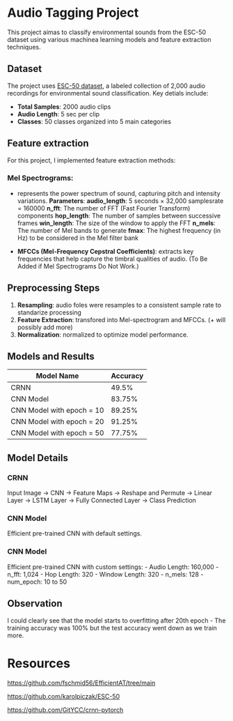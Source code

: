 # Audio Tagging Project
This project aimas to classify environmental sounds from the ESC-50 dataset using various machinea learning models and feature extraction techniques.

## Dataset
The project uses [ESC-50 dataset](https://github.com/karolpiczak/ESC-50), a labeled collection of 2,000 audio recordings for environmental sound classification.
Key detials include:
- **Total Samples**: 2000 audio clips
- **Audio Length**: 5 sec per clip
- **Classes**: 50 classes organized into 5 main categories

## Feature extraction
For this project, I implemented feature extraction methods:
### Mel Spectrograms: 
- represents the power spectrum of sound, capturing pitch and intensity variations.
**Parameters**: 
**audio_length**: 5 seconds × 32,000 samplesrate = 160000
**n_fft**: The number of FFT (Fast Fourier Transform) components
**hop_length**: The number of samples between successive frames
**win_length**: The size of the window to apply the FFT
**n_mels**: The number of Mel bands to generate
**fmax**: The highest frequency (in Hz) to be considered in the Mel filter bank
    
- **MFCCs (Mel-Frequency Cepstral Coefficients)**: extracts key frequencies that help capture the timbral qualities of audio. (To Be Added if Mel Spectrograms Do Not Work.)

## Preprocessing Steps
1. **Resampling**: audio foles were resamples to a consistent sample rate to standarize processing
2. **Feature Extraction**: transfored into Mel-spectrogram and MFCCs. (+ will possibly add more)
3. **Normalization**: normalized to optimize model performance.

## Models and Results


| Model Name         | Accuracy                        |
|--------------------|---------------------------------|
| CRNN               | 49.5%   |
| CNN Model        | 83.75%  |
| CNN Model with epoch = 10       | 89.25%  |
| CNN Model with epoch = 20        | 91.25%  |
| CNN Model with epoch = 50        | 77.75%  |


## Model Details

### CRNN
Input Image -> CNN -> Feature Maps -> Reshape and Permute -> Linear Layer -> LSTM Layer -> Fully Connected Layer -> Class Prediction

### CNN Model
Efficient pre-trained CNN with default settings.

### CNN Model
Efficient pre-trained CNN with custom settings:
    - Audio Length: 160,000
    - n_fft: 1,024
    - Hop Length: 320
    - Window Length: 320
    - n_mels: 128
    - num_epoch: 10 to 50

## Observation
I could clearly see that the model starts to overfitting after 20th epoch - The training accuracy was 100% but the test accuracy went down as we train more.



# Resources

https://github.com/fschmid56/EfficientAT/tree/main

https://github.com/karolpiczak/ESC-50

https://github.com/GitYCC/crnn-pytorch


